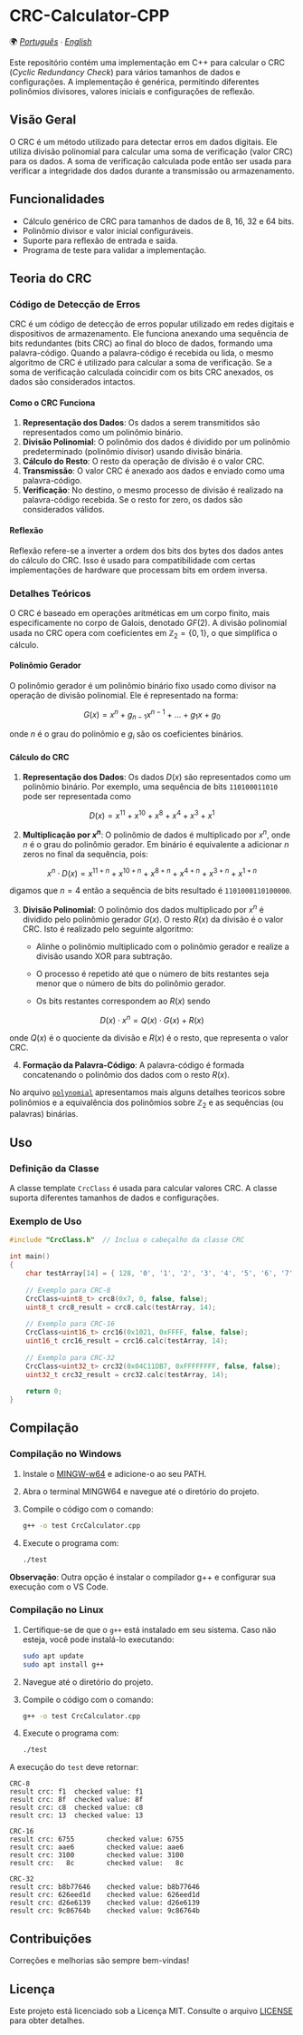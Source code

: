 # CRC-Calculator-CPP

🌍 *[Português](README.md) ∙ [English](README_en.md)*

Este repositório contém uma implementação em C++ para calcular o CRC (*Cyclic Redundancy Check*) para vários tamanhos de dados e configurações. A implementação é genérica, permitindo diferentes polinômios divisores, valores iniciais e configurações de reflexão.

## Visão Geral

O CRC é um método utilizado para detectar erros em dados digitais. Ele utiliza divisão polinomial para calcular uma soma de verificação (valor CRC) para os dados. A soma de verificação calculada pode então ser usada para verificar a integridade dos dados durante a transmissão ou armazenamento.

## Funcionalidades

- Cálculo genérico de CRC para tamanhos de dados de 8, 16, 32 e 64 bits.
- Polinômio divisor e valor inicial configuráveis.
- Suporte para reflexão de entrada e saída.
- Programa de teste para validar a implementação.

## Teoria do CRC

### Código de Detecção de Erros

CRC é um código de detecção de erros popular utilizado em redes digitais e dispositivos de armazenamento. Ele funciona anexando uma sequência de bits redundantes (bits CRC) ao final do bloco de dados, formando uma palavra-código. Quando a palavra-código é recebida ou lida, o mesmo algoritmo de CRC é utilizado para calcular a soma de verificação. Se a soma de verificação calculada coincidir com os bits CRC anexados, os dados são considerados intactos.

#### Como o CRC Funciona

1. **Representação dos Dados**: Os dados a serem transmitidos são representados como um polinômio binário.
2. **Divisão Polinomial**: O polinômio dos dados é dividido por um polinômio predeterminado (polinômio divisor) usando divisão binária.
3. **Cálculo do Resto**: O resto da operação de divisão é o valor CRC.
4. **Transmissão**: O valor CRC é anexado aos dados e enviado como uma palavra-código.
5. **Verificação**: No destino, o mesmo processo de divisão é realizado na palavra-código recebida. Se o resto for zero, os dados são considerados válidos.

#### Reflexão

Reflexão refere-se a inverter a ordem dos bits dos bytes dos dados antes do cálculo do CRC. Isso é usado para compatibilidade com certas implementações de hardware que processam bits em ordem inversa.

### Detalhes Teóricos

O CRC é baseado em operações aritméticas em um corpo finito, mais especificamente no corpo de Galois, denotado $GF(2)$. A divisão polinomial usada no CRC opera com coeficientes em $\mathbb{Z}_2=\{0,1\}$, o que simplifica o cálculo.

#### Polinômio Gerador

O polinômio gerador é um polinômio binário fixo usado como divisor na operação de divisão polinomial. Ele é representado na forma:

$$
G(x) = x^n + g_{n-1}x^{n-1} + \ldots + g_1x + g_0
$$

onde $n$ é o grau do polinômio e $g_i$ são os coeficientes binários.

#### Cálculo do CRC

1. **Representação dos Dados**: Os dados $D(x)$ são representados como um polinômio binário.  Por exemplo, uma sequência de bits `110100011010` pode ser representada como
   
$$
D(x)=x^{11}+x^{10}+x^{8}+x^{4}+x^{3}+x^{1}
$$

2. **Multiplicação por $x^n$**: O polinômio de dados é multiplicado por $x^n$, onde $n$ é o grau do polinômio gerador. Em binário é equivalente a adicionar $n$ zeros no final da sequência, pois:

$$
x^n \cdot D(x)=x^{11+n}+x^{10+n}+x^{8+n}+x^{4+n}+x^{3+n}+x^{1+n}
$$

digamos que $n=4$ então a sequência de bits resultado é `1101000110100000`.

3. **Divisão Polinomial**: O polinômio dos dados multiplicado por $x^n$ é dividido pelo polinômio gerador $G(x)$. O resto $R(x)$ da divisão é o valor CRC. Isto é realizado pelo seguinte algoritmo:

    - Alinhe o polinômio multiplicado com o polinômio gerador e realize a divisão usando XOR para subtração.

    - O processo é repetido até que o número de bits restantes seja menor que o número de bits do polinômio gerador.

    - Os bits restantes correspondem ao $R(x)$ sendo 

$$
    D(x) \cdot x^n = Q(x) \cdot G(x) + R(x)
$$

   onde $Q(x)$ é o quociente da divisão e $R(x)$ é o resto, que representa o valor CRC. 

4. **Formação da Palavra-Código**: A palavra-código é formada concatenando o polinômio dos dados com o resto $R(x)$.

No arquivo [`polynomial`](polynomial_pt.md) apresentamos mais alguns detalhes teoricos sobre polinômios e a equivalência dos polinômios sobre $\mathbb{Z}_2$ e as sequências (ou palavras) binárias.

## Uso

### Definição da Classe

A classe template `CrcClass` é usada para calcular valores CRC. A classe suporta diferentes tamanhos de dados e configurações.

### Exemplo de Uso

```cpp
#include "CrcClass.h"  // Inclua o cabeçalho da classe CRC

int main()
{
    char testArray[14] = { 128, '0', '1', '2', '3', '4', '5', '6', '7', '8', '9', 'a', 'A', 129 };
    
    // Exemplo para CRC-8
    CrcClass<uint8_t> crc8(0x7, 0, false, false);
    uint8_t crc8_result = crc8.calc(testArray, 14);
    
    // Exemplo para CRC-16
    CrcClass<uint16_t> crc16(0x1021, 0xFFFF, false, false);
    uint16_t crc16_result = crc16.calc(testArray, 14);
    
    // Exemplo para CRC-32
    CrcClass<uint32_t> crc32(0x04C11DB7, 0xFFFFFFFF, false, false);
    uint32_t crc32_result = crc32.calc(testArray, 14);
    
    return 0;
}
```

## Compilação

### Compilação no Windows

1. Instale o [MINGW-w64](http://mingw-w64.org/) e adicione-o ao seu PATH.
2. Abra o terminal MINGW64 e navegue até o diretório do projeto.
3. Compile o código com o comando:

    ```sh
    g++ -o test CrcCalculator.cpp
    ```

4. Execute o programa com:

    ```sh
    ./test
    ```

**Observação**: Outra opção é instalar o compilador g++ e configurar sua execução com o VS Code. 


### Compilação no Linux

1. Certifique-se de que o `g++` está instalado em seu sistema. Caso não esteja, você pode instalá-lo executando:

    ```sh
    sudo apt update
    sudo apt install g++
    ```

2. Navegue até o diretório do projeto.
3. Compile o código com o comando:

    ```sh
    g++ -o test CrcCalculator.cpp
    ```

4. Execute o programa com:

    ```sh
    ./test
    ```

A execução do `test` deve retornar:

```
CRC-8
result crc: f1  checked value: f1
result crc: 8f  checked value: 8f
result crc: c8  checked value: c8
result crc: 13  checked value: 13

CRC-16
result crc: 6755        checked value: 6755
result crc: aae6        checked value: aae6
result crc: 3100        checked value: 3100
result crc:   8c        checked value:   8c

CRC-32
result crc: b8b77646    checked value: b8b77646
result crc: 626eed1d    checked value: 626eed1d
result crc: d26e6139    checked value: d26e6139
result crc: 9c86764b    checked value: 9c86764b
```

## Contribuições

Correções e melhorias são sempre bem-vindas!

## Licença

Este projeto está licenciado sob a Licença MIT. Consulte o arquivo [LICENSE](./LICENSE) para obter detalhes.

